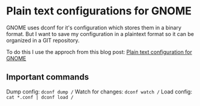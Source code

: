 # Plain text configurations for GNOME

GNOME uses dconf for it's configuration which stores them in a binary format. But I want to save my configuration in a plaintext format so it can be organized in a GIT repository.

To do this I use the approch from this blog post: [Plain text configuration for GNOME](http://catern.com/2014/12/20/plain-text-configuration-gnome.html)

## Important commands

Dump config: `dconf dump /`
Watch for changes: `dconf watch /`
Load config: `cat *.conf | dconf load /`
